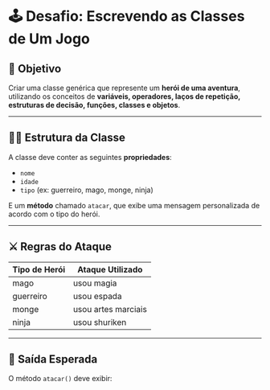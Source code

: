 # 🕹️ Desafio: Escrevendo as Classes de Um Jogo

## 🎯 Objetivo

Criar uma classe genérica que represente um **herói de uma aventura**, utilizando os conceitos de **variáveis, operadores, laços de repetição, estruturas de decisão, funções, classes e objetos**.

---

## 🧙‍♂️ Estrutura da Classe

A classe deve conter as seguintes **propriedades**:

- `nome`
- `idade`
- `tipo` (ex: guerreiro, mago, monge, ninja)

E um **método** chamado `atacar`, que exibe uma mensagem personalizada de acordo com o tipo do herói.

---

## ⚔️ Regras do Ataque

| Tipo de Herói | Ataque Utilizado        |
|----------------|--------------------------|
| mago           | usou magia              |
| guerreiro      | usou espada             |
| monge          | usou artes marciais     |
| ninja          | usou shuriken           |

---

## 🧩 Saída Esperada

O método `atacar()` deve exibir:


